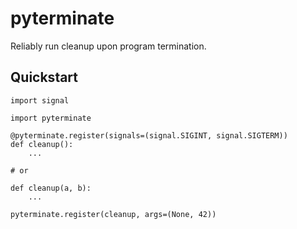 # pyterminate

Reliably run cleanup upon program termination.

## Quickstart

```python3
import signal

import pyterminate

@pyterminate.register(signals=(signal.SIGINT, signal.SIGTERM))
def cleanup():
    ...

# or

def cleanup(a, b):
    ...

pyterminate.register(cleanup, args=(None, 42))
```
